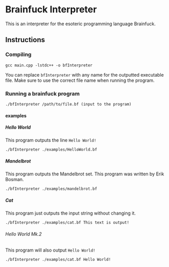 # Brainfuck Interpreter

This is an interpreter for the esoteric programming language Brainfuck.

## Instructions

### Compiling
```shell script
gcc main.cpp -lstdc++ -o bfInterpreter
```
You can replace `bfInterpreter` with any name for the outputted executable file. Make sure to use the correct file name when running the program.

### Running a brainfuck program
```shell script
./bfInterpreter /path/to/file.bf (input to the program)
```

#### examples

##### Hello World
This program outputs the line `Hello World!`
```shell script
./bfInterpreter ./examples/HelloWorld.bf
```

##### Mandelbrot
This program outputs the Mandelbrot set. This program was written by Erik Bosman.
```shell script
./bfInterpreter ./examples/mandelbrot.bf
```

##### Cat
This program just outputs the input string without changing it.
```shell script
./bfInterpreter ./examples/cat.bf This text is output!
```

###### Hello World Mk.2
This program will also output `Hello World!`
```shell script
./bfInterpreter ./examples/cat.bf Hello World!
```

